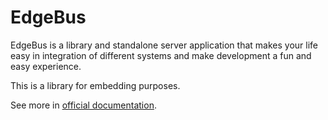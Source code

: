 # EdgeBus

EdgeBus is a library and standalone server application that makes your life easy in integration of different systems and make development a fun and easy experience.

This is a library for embedding purposes.

See more in [official documentation](https://docs.edgebus.io/).
